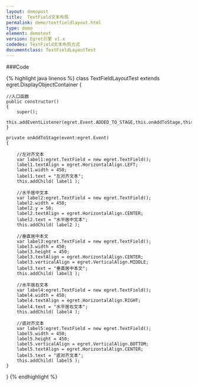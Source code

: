```yaml
---
layout: demopost
title:  TextField文本布局
permalink: demo/textfieldlayout.html
type: demo
element: demotext
version: Egret引擎 v1.x
codedes: TextField文本布局方式
documentclass: TextFieldLayoutTest
---
```


###Code

{% highlight java linenos %}
class TextFieldLayoutTest extends egret.DisplayObjectContainer
{

    //入口函数
    public constructor()
    {
        super();
        this.addEventListener(egret.Event.ADDED_TO_STAGE,this.onAddToStage,this);
    }

    private onAddToStage(event:egret.Event)
    {

        //左对齐文本
        var label1:egret.TextField = new egret.TextField();
        label1.textAlign = egret.HorizontalAlign.LEFT;
        label1.width = 450;
        label1.text = "左对齐文本";
        this.addChild( label1 );

        //水平居中文本
        var label2:egret.TextField = new egret.TextField();
        label2.width = 450;
        label2.y = 50;
        label2.textAlign = egret.HorizontalAlign.CENTER;
        label2.text = "水平居中文本";
        this.addChild( label2 );

        //垂直居中本文
        var label3:egret.TextField = new egret.TextField();
        label3.width = 450;
        label3.height = 450;
        label3.textAlign = egret.HorizontalAlign.CENTER;
        label3.verticalAlign = egret.VerticalAlign.MIDDLE;
        label3.text = "垂直居中本文";
        this.addChild( label3 );

        //水平居右文本
        var label4:egret.TextField = new egret.TextField();
        label4.width = 450;
        label4.textAlign = egret.HorizontalAlign.RIGHT;
        label4.text = "水平居右文本";
        this.addChild( label4 );

        //底对齐文本
        var label5:egret.TextField = new egret.TextField();
        label5.width = 450;
        label5.height = 450;
        label5.verticalAlign = egret.VerticalAlign.BOTTOM;
        label5.textAlign = egret.HorizontalAlign.CENTER;
        label5.text = "底对齐文本";
        this.addChild( label5 );
    }

}
{% endhighlight %}